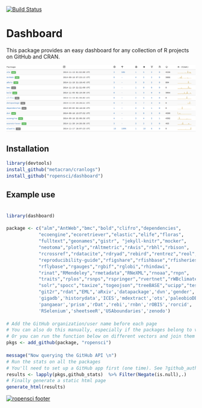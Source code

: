 [![Build Status](https://travis-ci.org/ropensci/dashboard.png?branch=master)](https://travis-ci.org/ropensci/dashboard)

# Dashboard

This package provides an easy dashboard for any collection of R projects on GitHub and CRAN.

![](dashboard.png)

## Installation

```r
library(devtools)
install_github("metacran/cranlogs")
install_github("ropensci/dashboard")
```

## Example use

```r

library(dashboard)

package <- c("alm","AntWeb","bmc","bold","clifro","dependencies",
            "ecoengine","ecoretriever","elastic","elife","floras",
            "fulltext","geonames","gistr", "jekyll-knitr","mocker",
            "neotoma","plotly","rAltmetric","rAvis","rbhl","rbison",
            "rcrossref","rdatacite","rdryad","rebird","rentrez","reol",
            "reproducibility-guide","rfigshare","rfishbase","rfisheries",
            "rflybase","rgauges","rgbif","rglobi","rhindawi",
            "rinat","RMendeley","rmetadata","RNeXML","rnoaa","rnpn",
            "traits","rplos","rsnps","rspringer","rvertnet","rWBclimate",
            "solr","spocc","taxize","togeojson","treeBASE","ucipp","testdat",
            "git2r","rdat","EML",'aRxiv','datapackage','dvn','gender','ggit',
            'gigadb','historydata','ICES','mdextract','ots','paleobioDB',
            'pangaear','prism','rDat','rebi','rnbn','rOBIS','rorcid',
            'RSelenium','sheetseeR','USAboundaries','zenodo')

# Add the GitHub organization/user name before each page
# You can also do this manually, especially if the packages belong to various accounts
# Or you can run the function below on different vectors and join them
pkgs <- add_github(package, "ropensci")

message("Now querying the GitHub API \n")
# Run the stats on all the packages
# You'll need to set up a GitHub app first (one time). See ?github_auth for more details.
results <- lapply(pkgs,github_stats)  %>% Filter(Negate(is.null),.)  
# Finally generate a static html page 
generate_html(results)
```

[![ropensci footer](http://ropensci.org/public_images/github_footer.png)](http://ropensci.org)


